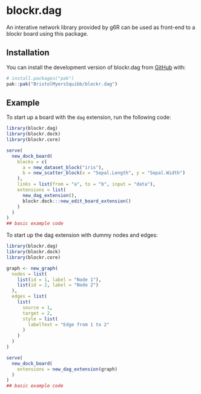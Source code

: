 
<!-- README.md is generated from README.Rmd. Please edit that file -->

# blockr.dag

<!-- badges: start -->

<!-- badges: end -->

An interative network library provided by g6R can be used as front-end
to a blockr board using this package.

## Installation

You can install the development version of blockr.dag from
[GitHub](https://github.com/) with:

``` r
# install.packages("pak")
pak::pak("BristolMyersSquibb/blockr.dag")
```

## Example

To start up a board with the `dag` extension, run the following code:

``` r
library(blockr.dag)
library(blockr.dock)
library(blockr.core)

serve(
  new_dock_board(
    blocks = c(
      a = new_dataset_block("iris"),
      b = new_scatter_block(x = "Sepal.Length", y = "Sepal.Width")
    ),
    links = list(from = "a", to = "b", input = "data"),
    extensions = list(
      new_dag_extension(),
      blockr.dock:::new_edit_board_extension()
    )
  )
)
## basic example code
```

To start up the dag extension with dummy nodes and edges:

``` r
library(blockr.dag)
library(blockr.dock)
library(blockr.core)

graph <- new_graph(
  nodes = list(
    list(id = 1, label = "Node 1"),
    list(id = 2, label = "Node 2")
  ),
  edges = list(
    list(
      source = 1,
      target = 2,
      style = list(
        labelText = "Edge from 1 to 2"
      )
    )
  )
)

serve(
  new_dock_board(
    extensions = new_dag_extension(graph)
  )
)
## basic example code
```
